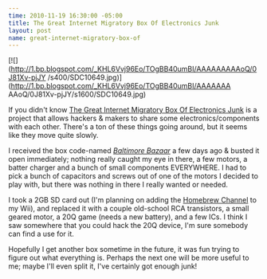 ```yaml
--- 
time: 2010-11-19 16:30:00 -05:00 
title: The Great Internet Migratory Box Of Electronics Junk 
layout: post 
name: great-internet-migratory-box-of 
--- 
```


[![](http://1.bp.blogspot.com/_KHL6Vvj96Eo/TOgBB40umBI/AAAAAAAAAoQ/0J81Xv-pjJY
/s400/SDC10649.jpg)](http://1.bp.blogspot.com/_KHL6Vvj96Eo/TOgBB40umBI/AAAAAAA
AAoQ/0J81Xv-pjJY/s1600/SDC10649.jpg)



If you didn't know [The Great Internet Migratory Box Of Electronics
Junk](http://tgimboej.org/) is a project that allows hackers & makers to share
some electronics/components with each other. There's a ton of these things
going around, but it seems like they move quite slowly.


 I received the box code-named [_Baltimore
Bazaar_](http://tgimboej.org/Box_Code:_Baltimore_Bazaar) a few days ago &
busted it open immediately; nothing really caught my eye in there, a few
motors, a batter charger and a bunch of small components EVERYWHERE. I had to
pick a bunch of capacitors and screws out of one of the motors I decided to
play with, but there was nothing in there I really wanted or needed.


I took a 2GB SD card out (I'm planning on adding the [Homebrew
Channel](http://hbc.hackmii.com/) to my Wii), and replaced it with a couple
old-school RCA transistors, a small geared motor, a 20Q game (needs a new
battery), and a few ICs. I think I saw somewhere that you could hack the 20Q
device, I'm sure somebody can find a use for it.


Hopefully I get another box sometime in the future, it was fun trying to
figure out what everything is. Perhaps the next one will be more useful to me;
maybe I'll even split it, I've certainly got enough junk!
